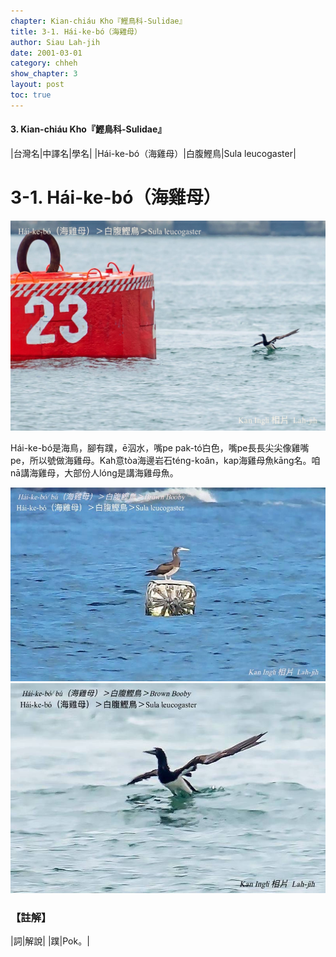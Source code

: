 ```yaml
---
chapter: Kian-chiáu Kho『鰹鳥科-Sulidae』
title: 3-1. Hái-ke-bó（海雞母）
author: Siau Lah-jih
date: 2001-03-01
category: chheh
show_chapter: 3
layout: post
toc: true
---
```


#### 3. Kian-chiáu Kho『鰹鳥科-Sulidae』

|台灣名|中譯名|學名|
|Hái-ke-bó（海雞母）|白腹鰹鳥|Sula leucogaster|


# 3-1. Hái-ke-bó（海雞母）

![](../too5/03/03-1-1.Hái-ke-bó.jpg)

Hái-ke-bó是海鳥，腳有蹼，ē泅水，嘴pe pak-tó͘白色，嘴pe長長尖尖像雞嘴pe，所以號做海雞母。Kah意tòa海邊岩石téng-koân，kap海雞母魚kāng名。咱nā講海雞母，大部份人lóng是講海雞母魚。


![](../too5/03/03-1-2.Hái-ke-bó.jpg)
![](../too5/03/03-1-3.Hái-ke-bó.jpg)


### 【註解】

|詞|解說|
|蹼|Pok。|
